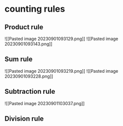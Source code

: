 # counting rules
## Product rule
![[Pasted image 20230901093129.png]]
![[Pasted image 20230901093143.png]]

## Sum rule
![[Pasted image 20230901093219.png]]
![[Pasted image 20230901093228.png]]

## Subtraction rule
![[Pasted image 20230901103037.png]]

## Division rule
